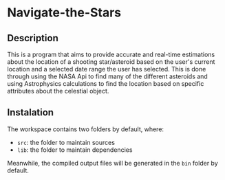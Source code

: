# Navigate-the-Stars

## Description 

This is a program that aims to provide accurate and real-time estimations about the location of a shooting star/asteroid based on the user's current location and a selected date range the user has selected. This is done through using the NASA Api to find many of the different asteroids and using Astrophysics calculations to find the location based on specific attributes about the celestial object.


## Instalation

The workspace contains two folders by default, where:

- `src`: the folder to maintain sources
- `lib`: the folder to maintain dependencies

Meanwhile, the compiled output files will be generated in the `bin` folder by default.
